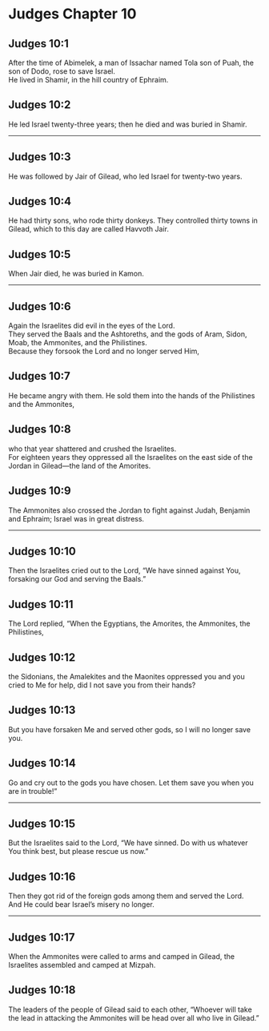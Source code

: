# Judges Chapter 10

## Judges 10:1

After the time of Abimelek, a man of Issachar named Tola son of Puah, the son of Dodo, rose to save Israel.  
He lived in Shamir, in the hill country of Ephraim.

## Judges 10:2

He led Israel twenty-three years; then he died and was buried in Shamir.

---

## Judges 10:3

He was followed by Jair of Gilead, who led Israel for twenty-two years.

## Judges 10:4

He had thirty sons, who rode thirty donkeys. They controlled thirty towns in Gilead, which to this day are called Havvoth Jair.

## Judges 10:5

When Jair died, he was buried in Kamon.

---

## Judges 10:6

Again the Israelites did evil in the eyes of the Lord.  
They served the Baals and the Ashtoreths, and the gods of Aram, Sidon, Moab, the Ammonites, and the Philistines.  
Because they forsook the Lord and no longer served Him,

## Judges 10:7

He became angry with them. He sold them into the hands of the Philistines and the Ammonites,

## Judges 10:8

who that year shattered and crushed the Israelites.  
For eighteen years they oppressed all the Israelites on the east side of the Jordan in Gilead—the land of the Amorites.

## Judges 10:9

The Ammonites also crossed the Jordan to fight against Judah, Benjamin and Ephraim; Israel was in great distress.

---

## Judges 10:10

Then the Israelites cried out to the Lord, “We have sinned against You, forsaking our God and serving the Baals.”

## Judges 10:11

The Lord replied, “When the Egyptians, the Amorites, the Ammonites, the Philistines,

## Judges 10:12

the Sidonians, the Amalekites and the Maonites oppressed you and you cried to Me for help, did I not save you from their hands?

## Judges 10:13

But you have forsaken Me and served other gods, so I will no longer save you.

## Judges 10:14

Go and cry out to the gods you have chosen. Let them save you when you are in trouble!”

---

## Judges 10:15

But the Israelites said to the Lord, “We have sinned. Do with us whatever You think best, but please rescue us now.”

## Judges 10:16

Then they got rid of the foreign gods among them and served the Lord.  
And He could bear Israel’s misery no longer.

---

## Judges 10:17

When the Ammonites were called to arms and camped in Gilead, the Israelites assembled and camped at Mizpah.

## Judges 10:18

The leaders of the people of Gilead said to each other, “Whoever will take the lead in attacking the Ammonites will be head over all who live in Gilead.”

